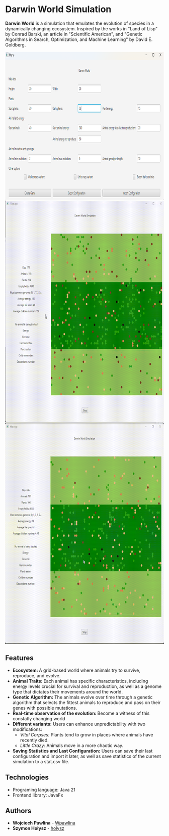 Darwin World Simulation
=============================================== 


<b>Darwin World</b> is a simulation that emulates the evolution of species in a dynamically changing ecosystem. Inspired by the works in "Land of Lisp" by Conrad Barski, an article in "Scientific American", and "Genetic Algorithms in Search, Optimization, and Machine Learning" by David E. Goldberg.

<img src="images/menu.png" width="700" height="468" alt="menu">
<img src="images/simulation.gif" width="700" height="700" alt="menu">
<img src="images/simulation2.gif" width="700" height="700" alt="menu">




## Features
<ul>
    <li><b>Ecosystem: </b> A grid-based world where animals try to survive, reproduce, and evolve.</li>
    <li><b>Animal Traits: </b>Each animal has specific characteristics, including energy levels crucial for survival and reproduction, as well as a genome type that dictates their movements around the world.</li>
    <li><b>Genetic Algorithm: </b>The animals evolve over time through a genetic algorithm that selects the fittest animals to reproduce and pass on their genes with possible mutations.</li>
    <li><b>Real-time observation of the evolution: </b>Become a witness of this constatly changing world</li>
    <li><b>Different variants:</b> Users can enhance unpredictability with two modifications: 
        <ul>
            <li><i>Vital Corpses: </i>Plants tend to grow in places where animals have recently died. </li>
            <li><i>Little Crazy: </i>Animals move in a more chaotic way.</li>
        </ul>   
    </li>
    <li><b>Saving Statistics and Last Configuration:</b>  Users can save their last configuration and import it later, as well as save statistics of the current simulation to a stat.csv file.  </li>
</ul>


## Technologies
<ul>
    <li>Programing language: Java 21</li>
    <li>Frontend library: JavaFx</li>
</ul>


## Authors
<ul>
    <li> <b>Wojciech Pawlina</b> - <a href="https://github.com/Wpawlina" target="_blank">Wpawlina</a></li>
    <li> <b>Szymon Hołysz</b> - <a href="https://github.com/holysz" target="_blank">holysz</a></li>
</ul>
 

